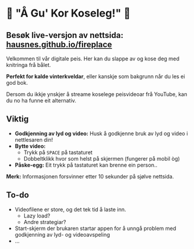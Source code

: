 # 🎄 "Å Gu' Kor Koseleg!"  🎄

## Besøk live-versjon av nettsida: [hausnes.github.io/fireplace](https://hausnes.github.io/fireplace)

Velkommen til vår digitale peis. Her kan du slappe av og kose deg med knitringa frå bålet.

**Perfekt for kalde vinterkveldar**, eller kanskje som bakgrunn når du les ei god bok.

Dersom du ikkje ynskjer å streame koselege peisvideoar frå YouTube, kan du no ha funne eit alternativ.

## Viktig

- **Godkjenning av lyd og video:** Husk å godkjenne bruk av lyd og video i nettlesaren din!
- **Bytte video:**
  - Trykk på `SPACE` på tastaturet
  - Dobbeltklikk hvor som helst på skjermen (fungerer på mobil òg)
- **Påske-egg:** Eit trykk på tastaturet kan brenne ein person..

**Merk:** Informasjonen forsvinner etter 10 sekunder på sjølve nettsida.

## To-do

- Videofilene er store, og det tek tid å laste inn.
  - Lazy load?
  - Andre strategiar?
- Start-skjerm der brukaren startar appen for å unngå problem med godkjenning av lyd- og videoavspeling
- ...